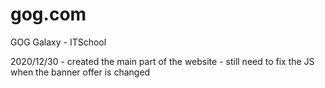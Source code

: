 # gog.com
GOG Galaxy - ITSchool

2020/12/30 - created the main part of the website
           - still need to fix the JS when the banner offer is changed
